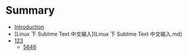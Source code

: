 # Summary

* [Introduction](README.md)
* [Linux 下 Sublime Text 中文输入](Linux 下 Sublime Text 中文输入.md)
* [123](123.md)
   * [5646](5646.md)

